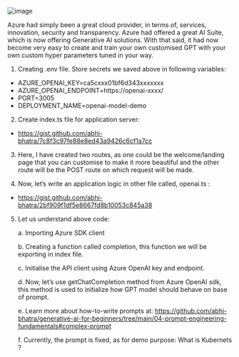 ![image](https://github.com/abhi-bhatra/learn-gpt/assets/63901956/51570d76-34ff-4588-9bb1-04a5f3460186)

Azure had simply been a great cloud provider, in terms of, services, innovation, security and transparency. Azure had offered a great AI Suite, which is now offering Generative AI solutions. With that said, it had now become very easy to create and train your own customised GPT with your own custom hyper parameters tuned in your way.

1. Creating .env file. Store secrets we saved above in following variables:
 - AZURE_OPENAI_KEY=ca5cxxx01bf6d343xxxxxxx
 - AZURE_OPENAI_ENDPOINT=https://openai-xxxx/
 - PORT=3005
 - DEPLOYMENT_NAME=openai-model-demo

2. Create index.ts file for application server:
 - https://gist.github.com/abhi-bhatra/7c8f3c97fe88e8ed43a9426c6cf1a7cc

3. Here, I have created two routes, as one could be the welcome/landing page that you can customise to make it more beautiful and the other route will be the POST route on which request will be made.

4. Now, let’s write an application logic in other file called, openai.ts :
 - https://gist.github.com/abhi-bhatra/2bf909f1df5e8667fd8b10053c845a38

5. Let us understand above code:

    a. Importing Azure SDK client
   
    b. Creating a function called completion, this function we will be exporting in index file.

    c. Initialise the API client using Azure OpenAI key and endpoint.

    d. Now, let’s use getChatCompletion method from Azure OpenAI sdk, this method is used to initialize how GPT model should behave on base of prompt.

    e. Learn more about how-to-write prompts at: https://github.com/abhi-bhatra/generative-ai-for-beginners/tree/main/04-prompt-engineering-fundamentals#complex-prompt

     f. Currently, the prompt is fixed, as for demo purpose: What is Kubernets ?
